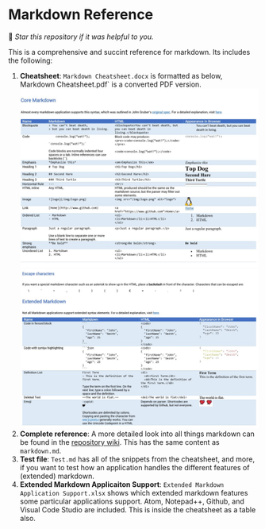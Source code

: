 # Markdown Reference

🌟 *Star this repository if it was helpful to you.*

This is a comprehensive and succint reference for markdown. Its includes the following:

1. **Cheatsheet**: `Markdown Cheatsheet.docx` is formatted as below, Markdown Cheatsheet.pdf` is a converted PDF version.<br/>
![cheatsheet page 1](img/screenshot.jpg)
![cheatsheet page 2](img/screenshot2.jpg)
1. **Complete reference**: A more detailed look into all things markdown can be found in the [repository wiki](https://github.com/robole/markdown-cheatsheet/wiki). This has the same content as `markdown.md`. 
1. **Test file**: `Test.md` has all of the snippets from the cheatsheet, and more, if you want to test how an application handles the different features of (extended) markdown. 
1. **Extended Markdown Applicaiton Support**: `Extended Markdown Application Support.xlsx` shows which extended markdown features some particular applications support. Atom, Notepad++, Github, and Visual Code Studio are included. This is inside the cheatsheet as a table also.

